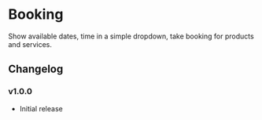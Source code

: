 # Booking

Show available dates, time in a simple dropdown, take booking for products and services.

## Changelog

### v1.0.0

- Initial release
